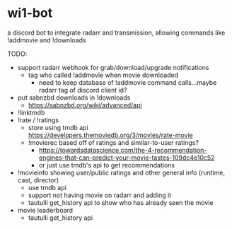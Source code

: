 # wi1-bot

a discord bot to integrate radarr and transmission, allowing commands like !addmovie and !downloads

TODO:

- support radarr webhook for grab/download/upgrade notifications
    - tag who called !addmovie when movie downloaded
        - need to keep database of !addmovie command calls...maybe radarr tag of discord client id?
- put sabnzbd downloads in !downloads
    - https://sabnzbd.org/wiki/advanced/api
- !linktmdb
- !rate / !ratings
    - store using tmdb api https://developers.themoviedb.org/3/movies/rate-movie
    - !movierec based off of ratings and similar-to-user ratings?
        - https://towardsdatascience.com/the-4-recommendation-engines-that-can-predict-your-movie-tastes-109dc4e10c52
        - or just use tmdb's api to get recommendations
- !movieinfo showing user/public ratings and other general info (runtime, cast, director)
    - use tmdb api
    - support not having movie on radarr and adding it
    - tautulli get_history api to show who has already seen the movie
- movie leaderboard
    - tautulli get_history api
